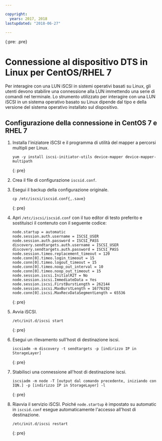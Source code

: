 ```yaml
---

copyright:
  years: 2017, 2018
lastupdated: "2018-06-27"

---
```

{:pre: .pre}

# Connessione al dispositivo DTS in Linux per CentOS/RHEL 7

Per interagire con una LUN iSCSI in sistemi operativi basati su Linux, gli utenti devono stabilire una connessione alla LUN immettendo una serie di comandi nel terminale. Lo strumento utilizzato per interagire con una LUN iSCSI in un sistema operativo basato su Linux dipende dal tipo e della versione del sistema operativo installato sul dispositivo.

## Configurazione della connessione in CentOS 7 e RHEL 7

1. Installa l'iniziatore iSCSI e il programma di utilità del mapper a percorsi multipli per Linux.
   ```
   yum -y install iscsi-initiator-utils device-mapper device-mapper-multipath
   ```
   {: pre}

2. Crea il file di configurazione `iscsid.conf`.

3. Esegui il backup della configurazione originale.
   ```
   cp /etc/iscsi/iscsid.conf{,.save}
   ```
   {: pre}

4. Apri `/etc/iscsi/iscsid.conf` con il tuo editor di testo preferito e sostituisci il contenuto con il seguente codice:
   ```
   node.startup = automatic
   node.session.auth.username = ISCSI_USER
   node.session.auth.password = ISCSI_PASS
   discovery.sendtargets.auth.username = ISCSI_USER
   discovery.sendtargets.auth.password = ISCSI_PASS
   node.session.timeo.replacement_timeout = 120
   node.conn[0].timeo.login_timeout = 15
   node.conn[0].timeo.logout_timeout = 15
   node.conn[0].timeo.noop_out_interval = 10
   node.conn[0].timeo.noop_out_timeout = 15
   node.session.iscsi.InitialR2T = No
   node.session.iscsi.ImmediateData = Yes
   node.session.iscsi.FirstBurstLength = 262144
   node.session.iscsi.MaxBurstLength = 16776192
   node.conn[0].iscsi.MaxRecvDataSegmentLength = 65536
   ```
   {: pre}

5. Avvia iSCSI.<br/>
   ```
   /etc/init.d/iscsi start
   ```
   {: pre}

6. Esegui un rilevamento sull'host di destinazione iscsi.<br/>
   ```
   iscsiadm -m discovery -t sendtargets -p [indirizzo IP in StorageLayer]
   ```
   {: pre}

7. Stabilisci una connessione all'host di destinazione iscsi.<br/>
   ```
   iscsiadm -m node -T [output dal comando precedente, iniziando con IQN.] -p [indirizzo IP in StorageLayer] -l
   ```
   {: pre}

8. Riavvia il servizio iSCSI. Poiché `node.startup` è impostato su automatic in `iscsid.conf` esegue automaticamente l'accesso all'host di destinazione.<br/>
   ```
   /etc/init.d/iscsi restart
   ```
   {: pre}
